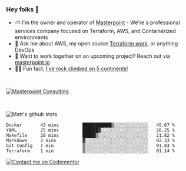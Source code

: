 

### Hey folks 👋



- ⛅️ I'm the owner and operator of [Masterpoint](https://masterpoint.io) - We're a professional services company focused on Terraform, AWS, and Containerized environments
- 💬 Ask me about AWS, my open source [Terraform work](https://github.com/masterpointio?q=terraform&type=&language=hcl), or anything DevOps
- 🔨 Want to work together on an upcoming project? Reach out via [masterpoint.io](https://masterpoint.io)
- 🧗‍♂️ Fun fact: [I've rock climbed on 5 continents!](https://www.rockandice.com/videos/weekend-whippers/weekend-whipper-gunning-for-it-on-south-six-shooter/)

<br>


[![Masterpoint Consulting](https://masterpoint-public.s3.us-west-2.amazonaws.com/Logo-medium.png)](https://masterpoint.io)

<br>


![Matt's github stats](https://github-readme-stats.vercel.app/api?username=Gowiem&count_private=true&theme=cobalt&show_icons=true)

<!--START_SECTION:waka-->

```text
Docker       43 mins         ███████████▒░░░░░░░░░░░░░   45.67 %
YAML         25 mins         ██████▓░░░░░░░░░░░░░░░░░░   26.25 %
Makefile     20 mins         █████▒░░░░░░░░░░░░░░░░░░░   21.82 %
Markdown     2 mins          ▓░░░░░░░░░░░░░░░░░░░░░░░░   02.33 %
Git Config   1 min           ▒░░░░░░░░░░░░░░░░░░░░░░░░   01.83 %
Terraform    1 min           ▒░░░░░░░░░░░░░░░░░░░░░░░░   01.14 %
```

<!--END_SECTION:waka-->

[![Contact me on Codementor](https://www.codementor.io/m-badges/gowiem/find-me-on-cm-b.svg)](https://www.codementor.io/@gowiem?refer=badge)
